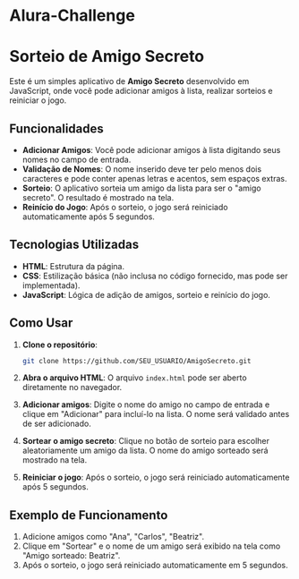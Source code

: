 # Alura-Challenge

# Sorteio de Amigo Secreto

Este é um simples aplicativo de **Amigo Secreto** desenvolvido em JavaScript, onde você pode adicionar amigos à lista, realizar sorteios e reiniciar o jogo.

## Funcionalidades

- **Adicionar Amigos**: Você pode adicionar amigos à lista digitando seus nomes no campo de entrada.
- **Validação de Nomes**: O nome inserido deve ter pelo menos dois caracteres e pode conter apenas letras e acentos, sem espaços extras.
- **Sorteio**: O aplicativo sorteia um amigo da lista para ser o "amigo secreto". O resultado é mostrado na tela.
- **Reinício do Jogo**: Após o sorteio, o jogo será reiniciado automaticamente após 5 segundos.

## Tecnologias Utilizadas

- **HTML**: Estrutura da página.
- **CSS**: Estilização básica (não inclusa no código fornecido, mas pode ser implementada).
- **JavaScript**: Lógica de adição de amigos, sorteio e reinício do jogo.

## Como Usar

1. **Clone o repositório**:
    ```bash
    git clone https://github.com/SEU_USUARIO/AmigoSecreto.git
    ```

2. **Abra o arquivo HTML**: O arquivo `index.html` pode ser aberto diretamente no navegador.

3. **Adicionar amigos**: Digite o nome do amigo no campo de entrada e clique em "Adicionar" para incluí-lo na lista. O nome será validado antes de ser adicionado.

4. **Sortear o amigo secreto**: Clique no botão de sorteio para escolher aleatoriamente um amigo da lista. O nome do amigo sorteado será mostrado na tela.

5. **Reiniciar o jogo**: Após o sorteio, o jogo será reiniciado automaticamente após 5 segundos.

## Exemplo de Funcionamento

1. Adicione amigos como "Ana", "Carlos", "Beatriz".
2. Clique em "Sortear" e o nome de um amigo será exibido na tela como "Amigo sorteado: Beatriz".
3. Após o sorteio, o jogo será reiniciado automaticamente em 5 segundos.
